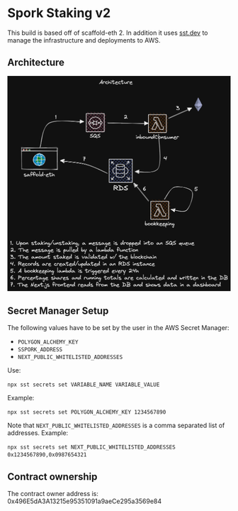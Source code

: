 # Spork Staking v2

This build is based off of scaffold-eth 2. In addition it uses [sst.dev](https://sst.dev) to manage the infrastructure and deployments to AWS.

## Architecture

![Architecture](./docs/architecture.png)

## Secret Manager Setup

The following values have to be set by the user in the AWS Secret Manager:

- `POLYGON_ALCHEMY_KEY`
- `SSPORK_ADDRESS`
- `NEXT_PUBLIC_WHITELISTED_ADDRESSES`

Use:

`npx sst secrets set VARIABLE_NAME VARIABLE_VALUE`

Example:

`npx sst secrets set POLYGON_ALCHEMY_KEY 1234567890`

Note that `NEXT_PUBLIC_WHITELISTED_ADDRESSES` is a comma separated list of addresses. Example:

`npx sst secrets set NEXT_PUBLIC_WHITELISTED_ADDRESSES 0x1234567890,0x0987654321`

## Contract ownership

The contract owner address is: 0x496E5dA3A13215e95351091a9aeCe295a3569e84
